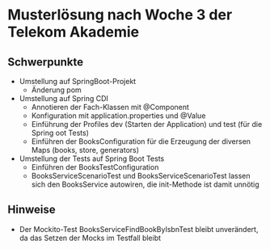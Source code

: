# Musterlösung nach Woche 3 der Telekom Akademie

## Schwerpunkte

* Umstellung auf SpringBoot-Projekt
  * Änderung pom
* Umstellung auf Spring CDI
  * Annotieren der Fach-Klassen mit @Component
  * Konfiguration mit application.properties und @Value
  * Einführung der Profiles dev (Starten der Application) und test (für die Spring oot Tests) 
  * Einführen der BooksConfiguration für die Erzeugung der diversen Maps (books, store, generators)
* Umstellung der Tests auf Spring Boot Tests
  * Einführen der BooksTestConfiguration	
  * BooksServiceScenarioTest und BooksServiceScenarioTest lassen sich den BooksService autowiren, die init-Methode ist damit unnötig  

## Hinweise

* Der Mockito-Test BooksServiceFindBookByIsbnTest bleibt unverändert, da das Setzen der Mocks im Testfall bleibt
